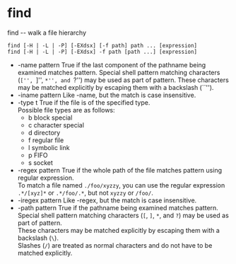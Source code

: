 # find

find -- walk a file hierarchy


```
find [-H | -L | -P] [-EXdsx] [-f path] path ... [expression]
find [-H | -L | -P] [-EXdsx] -f path [path ...] [expression]
```

* -name pattern 
  True if the last component of the pathname being examined matches pattern. 
  Special shell pattern matching characters (``['', ``]'', ``*'', and ``?'') may be used as part of pattern. 
  These characters may be matched explicitly by escaping them with a backslash (``\'').
* -iname pattern 
  Like -name, but the match is case insensitive.
* -type t
   True if the file is of the specified type.  
   Possible file types are as follows:
   - b       block special
   - c       character special
   - d       directory
   - f       regular file
   - l       symbolic link
   - p       FIFO
   - s       socket
* -regex pattern
  True if the whole path of the file matches pattern using regular expression.  
  To match a file named `./foo/xyzzy`, you can use the regular expression `.*/[xyz]*` or `.*/foo/.*`, but not `xyzzy` or `/foo/`.
* -iregex pattern
  Like -regex, but the match is case insensitive.
* -path pattern
  True if the pathname being examined matches pattern.  
  Special shell pattern matching characters (`[`, `]`, `*`, and `?`) may be used as part of pattern.  
  These characters may be matched explicitly by escaping them with a backslash (`\`).  
  Slashes (`/`) are treated as normal characters and do not have to be matched explicitly.